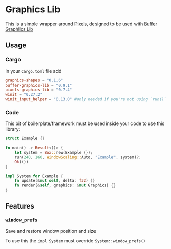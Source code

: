 # Graphics Lib

This is a simple wrapper around [Pixels](https://github.com/parasyte/pixels), designed to be used with [Buffer Graphlics Lib](https://github.com/raybritton/buffer-graphics-lib)

## Usage

### Cargo

In your `Cargo.toml` file add
```toml
graphics-shapes = "0.1.6"
buffer-graphics-lib = "0.9.1"
pixels-graphics-lib = "0.7.4"
winit = "0.27.2"
winit_input_helper = "0.13.0" #only needed if you're not using `run()`
```

### Code

This bit of boilerplate/framework must be used inside your code to use this library:
```rust
struct Example {}

fn main() -> Result<()> {
    let system = Box::new(Example {});
    run(240, 160, WindowScaling::Auto, "Example", system)?;
    Ok(())
}

impl System for Example {
    fn update(&mut self, delta: f32) {}
    fn render(&self, graphics: &mut Graphics) {}
}
```

## Features

### `window_prefs`

Save and restore window position and size

To use this the `impl System` must override `System::window_prefs()`
